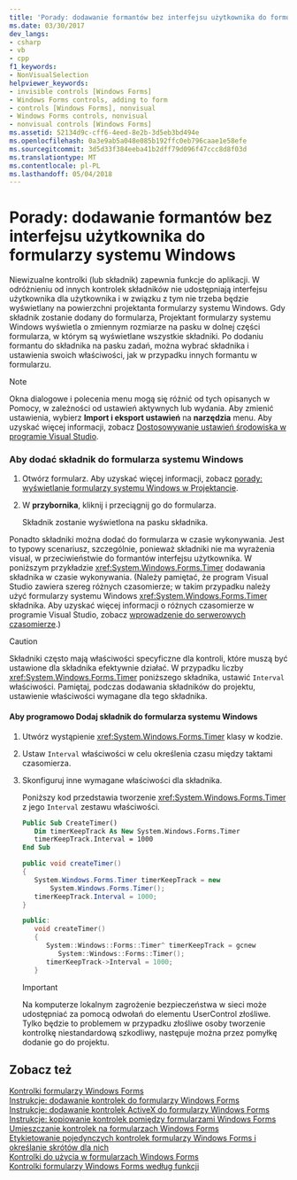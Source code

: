 ```yaml
---
title: 'Porady: dodawanie formantów bez interfejsu użytkownika do formularzy systemu Windows'
ms.date: 03/30/2017
dev_langs:
- csharp
- vb
- cpp
f1_keywords:
- NonVisualSelection
helpviewer_keywords:
- invisible controls [Windows Forms]
- Windows Forms controls, adding to form
- controls [Windows Forms], nonvisual
- Windows Forms controls, nonvisual
- nonvisual controls [Windows Forms]
ms.assetid: 52134d9c-cff6-4eed-8e2b-3d5eb3bd494e
ms.openlocfilehash: 0a3e9ab5a048e085b192ffc0eb796caae1e58efe
ms.sourcegitcommit: 3d5d33f384eeba41b2dff79d096f47ccc8d8f03d
ms.translationtype: MT
ms.contentlocale: pl-PL
ms.lasthandoff: 05/04/2018
---
```

# <a name="how-to-add-controls-without-a-user-interface-to-windows-forms"></a>Porady: dodawanie formantów bez interfejsu użytkownika do formularzy systemu Windows
Niewizualne kontrolki (lub składnik) zapewnia funkcje do aplikacji. W odróżnieniu od innych kontrolek składników nie udostępniają interfejsu użytkownika dla użytkownika i w związku z tym nie trzeba będzie wyświetlany na powierzchni projektanta formularzy systemu Windows. Gdy składnik zostanie dodany do formularza, Projektant formularzy systemu Windows wyświetla o zmiennym rozmiarze na pasku w dolnej części formularza, w którym są wyświetlane wszystkie składniki. Po dodaniu formantu do składnika na pasku zadań, można wybrać składnika i ustawienia swoich właściwości, jak w przypadku innych formantu w formularzu.  
  
> [!NOTE]
>  Okna dialogowe i polecenia menu mogą się różnić od tych opisanych w Pomocy, w zależności od ustawień aktywnych lub wydania. Aby zmienić ustawienia, wybierz **Import i eksport ustawień** na **narzędzia** menu. Aby uzyskać więcej informacji, zobacz [Dostosowywanie ustawień środowiska w programie Visual Studio](http://msdn.microsoft.com/library/22c4debb-4e31-47a8-8f19-16f328d7dcd3).  
  
### <a name="to-add-a-component-to-a-windows-form"></a>Aby dodać składnik do formularza systemu Windows  
  
1.  Otwórz formularz. Aby uzyskać więcej informacji, zobacz [porady: wyświetlanie formularzy systemu Windows w Projektancie](http://msdn.microsoft.com/library/bf3f1e5b-ea07-4529-85c6-6af3ded0cec5).  
  
2.  W **przybornika**, kliknij i przeciągnij go do formularza.  
  
     Składnik zostanie wyświetlona na pasku składnika.  
  
 Ponadto składniki można dodać do formularza w czasie wykonywania. Jest to typowy scenariusz, szczególnie, ponieważ składniki nie ma wyrażenia visual, w przeciwieństwie do formantów interfejsu użytkownika. W poniższym przykładzie <xref:System.Windows.Forms.Timer> dodawania składnika w czasie wykonywania. (Należy pamiętać, że program Visual Studio zawiera szereg różnych czasomierze; w takim przypadku należy użyć formularzy systemu Windows <xref:System.Windows.Forms.Timer> składnika. Aby uzyskać więcej informacji o różnych czasomierze w programie Visual Studio, zobacz [wprowadzenie do serwerowych czasomierze](http://msdn.microsoft.com/library/adc0bc0a-a519-4812-bafc-fb9d1a5801fc).)  
  
> [!CAUTION]
>  Składniki często mają właściwości specyficzne dla kontroli, które muszą być ustawione dla składnika efektywnie działać. W przypadku liczby <xref:System.Windows.Forms.Timer> poniższego składnika, ustawić `Interval` właściwości. Pamiętaj, podczas dodawania składników do projektu, ustawienie właściwości wymagane dla tego składnika.  
  
#### <a name="to-add-a-component-to-a-windows-form-programmatically"></a>Aby programowo Dodaj składnik do formularza systemu Windows  
  
1.  Utwórz wystąpienie <xref:System.Windows.Forms.Timer> klasy w kodzie.  
  
2.  Ustaw `Interval` właściwości w celu określenia czasu między taktami czasomierza.  
  
3.  Skonfiguruj inne wymagane właściwości dla składnika.  
  
     Poniższy kod przedstawia tworzenie <xref:System.Windows.Forms.Timer> z jego `Interval` zestawu właściwości.  
  
    ```vb  
    Public Sub CreateTimer()  
       Dim timerKeepTrack As New System.Windows.Forms.Timer  
       timerKeepTrack.Interval = 1000  
    End Sub  
    ```  
  
    ```csharp  
    public void createTimer()  
    {  
       System.Windows.Forms.Timer timerKeepTrack = new  
           System.Windows.Forms.Timer();  
       timerKeepTrack.Interval = 1000;  
    }  
    ```  
  
    ```cpp  
    public:  
       void createTimer()  
       {  
          System::Windows::Forms::Timer^ timerKeepTrack = gcnew  
             System::Windows::Forms::Timer();  
          timerKeepTrack->Interval = 1000;  
       }  
    ```  
  
    > [!IMPORTANT]
    >  Na komputerze lokalnym zagrożenie bezpieczeństwa w sieci może udostępniać za pomocą odwołań do elementu UserControl złośliwe. Tylko będzie to problemem w przypadku złośliwe osoby tworzenie kontrolkę niestandardową szkodliwy, następuje można przez pomyłkę dodanie go do projektu.  
  
## <a name="see-also"></a>Zobacz też  
 [Kontrolki formularzy Windows Forms](../../../../docs/framework/winforms/controls/index.md)  
 [Instrukcje: dodawanie kontrolek do formularzy Windows Forms](../../../../docs/framework/winforms/controls/how-to-add-controls-to-windows-forms.md)  
 [Instrukcje: dodawanie kontrolek ActiveX do formularzy Windows Forms](../../../../docs/framework/winforms/controls/how-to-add-activex-controls-to-windows-forms.md)  
 [Instrukcje: kopiowanie kontrolek pomiędzy formularzami Windows Forms](../../../../docs/framework/winforms/controls/how-to-copy-controls-between-windows-forms.md)  
 [Umieszczanie kontrolek na formularzach Windows Forms](../../../../docs/framework/winforms/controls/putting-controls-on-windows-forms.md)  
 [Etykietowanie pojedynczych kontrolek formularzy Windows Forms i określanie skrótów dla nich](../../../../docs/framework/winforms/controls/labeling-individual-windows-forms-controls-and-providing-shortcuts-to-them.md)  
 [Kontrolki do użycia w formularzach Windows Forms](../../../../docs/framework/winforms/controls/controls-to-use-on-windows-forms.md)  
 [Kontrolki formularzy Windows Forms według funkcji](../../../../docs/framework/winforms/controls/windows-forms-controls-by-function.md)
